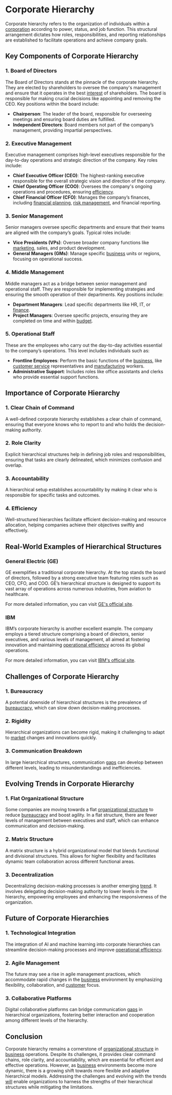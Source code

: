 # Corporate Hierarchy

Corporate hierarchy refers to the organization of individuals within a [corporation](../c/corporation.md) according to power, status, and job function. This structural arrangement dictates how roles, responsibilities, and reporting relationships are established to facilitate operations and achieve company goals.

## Key Components of Corporate Hierarchy

### 1. Board of Directors
The Board of Directors stands at the pinnacle of the corporate hierarchy. They are elected by shareholders to oversee the company's management and ensure that it operates in the best [interest](../i/interest.md) of shareholders. The board is responsible for making crucial decisions like appointing and removing the CEO. Key positions within the board include:
- **Chairperson**: The leader of the board, responsible for overseeing meetings and ensuring board duties are fulfilled.
- **Independent Directors**: Board members not part of the company’s management, providing impartial perspectives.

### 2. Executive Management
Executive management comprises high-level executives responsible for the day-to-day operations and strategic direction of the company. Key roles include:
- **Chief Executive Officer (CEO)**: The highest-ranking executive responsible for the overall strategic vision and direction of the company.
- **Chief Operating Officer (COO)**: Oversees the company's ongoing operations and procedures, ensuring [efficiency](../e/efficiency.md).
- **Chief Financial Officer (CFO)**: Manages the company’s finances, including [financial planning](../f/financial_planning.md), [risk management](../r/risk_management.md), and financial reporting.

### 3. Senior Management
Senior managers oversee specific departments and ensure that their teams are aligned with the company’s goals. Typical roles include:
- **Vice Presidents (VPs)**: Oversee broader company functions like [marketing](../m/marketing.md), sales, and product development.
- **General Managers (GMs)**: Manage specific [business](../b/business.md) units or regions, focusing on operational success.

### 4. Middle Management
Middle managers act as a bridge between senior management and operational staff. They are responsible for implementing strategies and ensuring the smooth operation of their departments. Key positions include:
- **Department Managers**: Lead specific departments like HR, IT, or [finance](../f/finance.md).
- **Project Managers**: Oversee specific projects, ensuring they are completed on time and within [budget](../b/budget.md).

### 5. Operational Staff
These are the employees who carry out the day-to-day activities essential to the company’s operations. This level includes individuals such as:
- **Frontline Employees**: Perform the basic functions of the [business](../b/business.md), like [customer service](../c/customer_service.md) representatives and [manufacturing](../m/manufacturing.md) workers.
- **Administrative Support**: Includes roles like office assistants and clerks who provide essential support functions.

## Importance of Corporate Hierarchy

### 1. Clear Chain of Command
A well-defined corporate hierarchy establishes a clear chain of command, ensuring that everyone knows who to report to and who holds the decision-making authority.

### 2. Role Clarity
Explicit hierarchical structures help in defining job roles and responsibilities, ensuring that tasks are clearly delineated, which minimizes confusion and overlap.

### 3. Accountability
A hierarchical setup establishes accountability by making it clear who is responsible for specific tasks and outcomes.

### 4. Efficiency
Well-structured hierarchies facilitate efficient decision-making and resource allocation, helping companies achieve their objectives swiftly and effectively.

## Real-World Examples of Hierarchical Structures

### General Electric (GE)

GE exemplifies a traditional corporate hierarchy. At the top stands the board of directors, followed by a strong executive team featuring roles such as CEO, CFO, and COO. GE’s hierarchical structure is designed to support its vast array of operations across numerous industries, from aviation to healthcare.

For more detailed information, you can visit [GE's official site](https://www.ge.com/).

### IBM

IBM’s corporate hierarchy is another excellent example. The company employs a tiered structure comprising a board of directors, senior executives, and various levels of management, all aimed at fostering innovation and maintaining [operational efficiency](../o/operational_efficiency_in_trading.md) across its global operations.

For more detailed information, you can visit [IBM's official site](https://www.ibm.com/).

## Challenges of Corporate Hierarchy

### 1. Bureaucracy
A potential downside of hierarchical structures is the prevalence of [bureaucracy](../b/bureaucracy.md), which can slow down decision-making processes.

### 2. Rigidity
Hierarchical organizations can become rigid, making it challenging to adapt to [market](../m/market.md) changes and innovations quickly.

### 3. Communication Breakdown
In large hierarchical structures, communication [gaps](../g/gap.md) can develop between different levels, leading to misunderstandings and inefficiencies.

## Evolving Trends in Corporate Hierarchy

### 1. Flat Organizational Structure
Some companies are moving towards a flat [organizational structure](../o/organizational_structure.md) to reduce [bureaucracy](../b/bureaucracy.md) and boost agility. In a flat structure, there are fewer levels of management between executives and staff, which can enhance communication and decision-making.

### 2. Matrix Structure
A matrix structure is a hybrid organizational model that blends functional and divisional structures. This allows for higher flexibility and facilitates dynamic team collaboration across different functional areas.

### 3. Decentralization
Decentralizing decision-making processes is another emerging [trend](../t/trend.md). It involves delegating decision-making authority to lower levels in the hierarchy, empowering employees and enhancing the responsiveness of the organization.

## Future of Corporate Hierarchies

### 1. Technological Integration
The integration of AI and machine learning into corporate hierarchies can streamline decision-making processes and improve [operational efficiency](../o/operational_efficiency_in_trading.md). 

### 2. Agile Management
The future may see a rise in agile management practices, which accommodate rapid changes in the [business](../b/business.md) environment by emphasizing flexibility, collaboration, and [customer](../c/customer.md) focus.

### 3. Collaborative Platforms
Digital collaborative platforms can bridge communication [gaps](../g/gap.md) in hierarchical organizations, fostering better interaction and cooperation among different levels of the hierarchy.

## Conclusion

Corporate hierarchy remains a cornerstone of [organizational structure](../o/organizational_structure.md) in [business](../b/business.md) operations. Despite its challenges, it provides clear command chains, role clarity, and accountability, which are essential for efficient and effective operations. However, as [business](../b/business.md) environments become more dynamic, there is a growing shift towards more flexible and adaptive hierarchical models. Addressing the challenges and evolving with the trends [will](../w/will.md) enable organizations to harness the strengths of their hierarchical structures while mitigating the limitations.